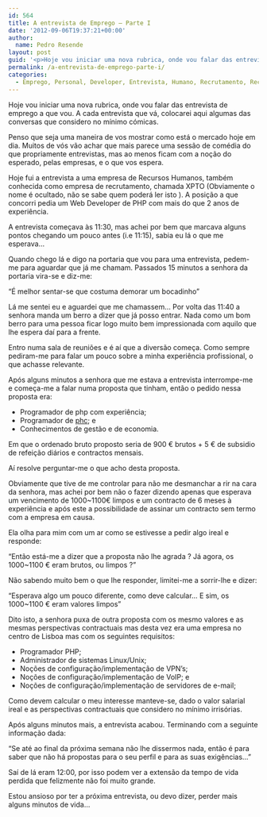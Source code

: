 ```yaml
---
id: 564
title: A entrevista de Emprego – Parte I
date: '2012-09-06T19:37:21+00:00'
author: 
  name: Pedro Resende
layout: post
guid: '<p>Hoje vou iniciar uma nova rubrica, onde vou falar das entrevista de emprego a que vou. A cada entrevista que vá, colocarei aqui algumas das conversas que considero no mínimo cómicas.</p><p>Penso que seja uma maneira de vos mostrar como está o mercado h'
permalink: /a-entrevista-de-emprego-parte-i/
categories:
  - Emprego, Personal, Developer, Entrevista, Humano, Recrutamento, Recursos, Recursos Humanos, Web
---
```

Hoje vou iniciar uma nova rubrica, onde vou falar das entrevista de emprego a que vou. A cada entrevista que vá, colocarei aqui algumas das conversas que considero no mínimo cómicas.

Penso que seja uma maneira de vos mostrar como está o mercado hoje em dia. Muitos de vós vão achar que mais parece uma sessão de comédia do que propriamente entrevistas, mas ao menos ficam com a noção do esperado, pelas empresas, e o que vos espera.

Hoje fui a entrevista a uma empresa de Recursos Humanos, também conhecida como empresa de recrutamento, chamada XPTO (Obviamente o nome é ocultado, não se sabe quem poderá ler isto ). A posição a que concorri pedia um Web Developer de PHP com mais do que 2 anos de experiência.

A entrevista começava às 11:30, mas achei por bem que marcava alguns pontos chegando um pouco antes (i.e 11:15), sabia eu lá o que me esperava…

Quando chego lá e digo na portaria que vou para uma entrevista, pedem-me para aguardar que já me chamam. Passados 15 minutos a senhora da portaria vira-se e diz-me:

“É melhor sentar-se que costuma demorar um bocadinho”

Lá me sentei eu e aguardei que me chamassem… Por volta das 11:40 a senhora manda um berro a dizer que já posso entrar. Nada como um bom berro para uma pessoa ficar logo muito bem impressionada com aquilo que lhe espera daí para a frente.

Entro numa sala de reuniões e é aí que a diversão começa. Como sempre pediram-me para falar um pouco sobre a minha experiência profissional, o que achasse relevante.

Após alguns minutos a senhora que me estava a entrevista interrompe-me e começa-me a falar numa proposta que tinham, então o pedido nessa proposta era:

  * Programador de php com experiência;
  * Programador de <a href="http://www.phpcompiler.org/" target="_blank">phc</a>; e
  * Conhecimentos de gestão e de economia.

Em que o ordenado bruto proposto seria de 900 € brutos + 5 € de subsidio de refeição diários e contractos mensais.

Aí resolve perguntar-me o que acho desta proposta.

Obviamente que tive de me controlar para não me desmanchar a rir na cara da senhora, mas achei por bem não o fazer dizendo apenas que esperava um vencimento de 1000~1100€ limpos e um contracto de 6 meses à experiência e após este a possibilidade de assinar um contracto sem termo com a empresa em causa.

Ela olha para mim com um ar como se estivesse a pedir algo ireal e responde:

“Então está-me a dizer que a proposta não lhe agrada ? Já agora, os 1000~1100 € eram brutos, ou limpos ?”

Não sabendo muito bem o que lhe responder, limitei-me a sorrir-lhe e dizer:

“Esperava algo um pouco diferente, como deve calcular… E sim, os 1000~1100 € eram valores limpos”

Dito isto, a senhora puxa de outra proposta com os mesmo valores e as mesmas perspectivas contractuais mas desta vez era uma empresa no centro de Lisboa mas com os seguintes requisitos:

  * Programador PHP;
  * Administrador de sistemas Linux/Unix;
  * Noções de configuração/implementação&nbsp;de VPN’s;
  * Noções de configuração/implementação&nbsp;de VoIP; e
  * Noções de configuração/implementação de servidores de e-mail;

Como devem calcular o meu interesse manteve-se, dado o valor salarial ireal e as perspectivas contractuais que considero no mínimo irrisórias.

Após alguns minutos mais, a entrevista acabou. Terminando com a seguinte informação dada:

“Se até ao final da próxima semana não lhe dissermos nada, então é para saber que não há propostas para o seu perfil e para as suas exigências…”

Saí de lá eram 12:00, por isso podem ver a extensão da tempo de vida perdida que felizmente não foi muito grande.

Estou ansioso por ter a próxima entrevista, ou devo dizer, perder mais alguns minutos de vida…